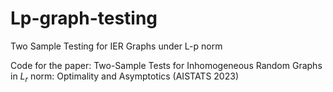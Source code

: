 # Lp-graph-testing
Two Sample Testing for IER Graphs under L-p norm

Code for the paper: Two-Sample Tests for Inhomogeneous Random Graphs in $L_r$ norm: Optimality and Asymptotics (AISTATS 2023)
